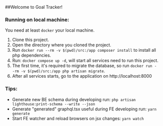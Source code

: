 ##Welcome to Goal Tracker!

### Running on local machine:

You need at least `docker` your local machine.

1. Clone this project.
2. Open the directory where you cloned the project.  
3. Run `docker run --rm -v $(pwd)/src:/app composer install` to install all php dependencies.
4. Run: `docker compose up -d`, will start all services need to run this project.
5. The first time, it's required to migrate the database, so run `docker run --rm -v $(pwd)/src:/app php artisan migrate`.
6. After all services starts, go to the application on http://localhost:8000 


### Tips:

- Generate new BE schema during developing run: `php artisan lighthouse:print-schema --write --json`
- Generate "generated" graphql.tsx useful during FE developing run: `yarn generate` 
- Start FE watcher and reload browsers on jsx changes: `yarn watch`